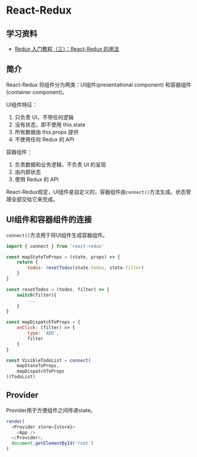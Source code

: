 # React-Redux

## 学习资料

- [Redux 入门教程（三）：React-Redux 的用法](http://www.ruanyifeng.com/blog/2016/09/redux_tutorial_part_three_react-redux.html)


## 简介

React-Redux 将组件分为两类：UI组件(presentational component) 和容器组件 (container component)。

UI组件特征：
1. 只负责 UI，不带任何逻辑
2. 没有状态，即不使用 this.state
3. 所有数据由 this.props 提供
4. 不使用任何 Redux 的 API

容器组件：
1. 负责数据和业务逻辑，不负责 UI 的呈现
2. 由内部状态
3. 使用 Redux 的 API

React-Redux规定，UI组件是自定义的，容器组件由`connect()`方法生成。状态管理全部交给它来完成。

## UI组件和容器组件的连接

`connect()`方法用于将UI组件生成容器组件。

```javascript
import { connect } from 'react-redux'

const mapStateToProps = (state, props) => {
    return {
        todos: resetTodos(state.todos, state.filter)
    }
}

const resetTodos = (todos, filter) => {
    switch(filter){
        ...
    }
}

const mapDispatchToProps = {
    onClick: (filter) => {
        type: 'ADD',
        filter
    }
}

const VisibleTodoList = connect(
    mapStateToProps,
    mapDispatchToProps
)(TodoList)
```


## Provider

Provider用于方便组件之间传递state。

```javascript
render(
  <Provider store={store}>
    <App />
  </Provider>,
  document.getElementById('root')
)
```






































































